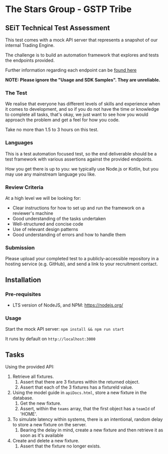 # The Stars Group - GSTP Tribe
## SEiT Technical Test Assessment

This test comes with a mock API server that represents a snapshot of our internal Trading Engine.

The challenge is to build an automation framework that explores and tests the endpoints provided.

Further information regarding each endpoint can be [found here](./apiDocs.html)

**NOTE: Please ignore the "Usage and SDK Samples". They are unreliable.**

### The Test

We realise that everyone has different levels of skills and experience when it comes to development, 
and so if you do not have the time or knowledge to complete all tasks, that's okay, 
we just want to see how you would approach the problem and get a feel for how you code.

Take no more than 1.5 to 3 hours on this test.

### Languages
This is a test automation focused test, so the end deliverable should be a test framework with various assertions 
against the provided endpoints. 

How you get there is up to you: we typically use Node.js or Kotlin, but you may use any mainstream language you like.

### Review Criteria
At a high level we will be looking for:

* Clear instructions for how to set up and run the framework on a reviewer's machine
* Good understanding of the tasks undertaken
* Well-structured and concise code
* Use of relevant design patterns
* Good understanding of errors and how to handle them

### Submission
Please upload your completed test to a publicly-accessible repository in a hosting service (e.g. GitHub), 
and send a link to your recruitment contact.

## Installation
### Pre-requisites
* LTS version of NodeJS, and NPM: https://nodejs.org/

### Usage
Start the mock API server:
`npm install && npm run start`

It runs by default on `http://localhost:3000`

## Tasks

Using the provided API:

1. Retrieve all fixtures.
    1. Assert that there are 3 fixtures within the returned object.
    1. Assert that each of the 3 fixtures has a fixtureId value.
1. Using the model guide in `apiDocs.html`, store a new fixture in the database.
    1. Get the new fixture.
    1. Assert, within the `teams` array, that the first object has a `teamId` of 'HOME'.
1. To simulate latency within systems, there is an intentional, random delay to store a new fixture on the server. 
    1. Bearing the delay in mind, create a new fixture and then retrieve it as soon as it's available
1. Create and delete a new fixture.
    1. Assert that the fixture no longer exists.
